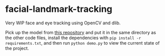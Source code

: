 # facial-landmark-tracking
Very WIP face and eye tracking using OpenCV and dlib.

Pick up the model from [this repository](https://github.com/karashiiro/facial-landmark-tracking-models) and put it in the same directory as the other code files,
install the dependencies with `pip install -r requirements.txt`, and then run `python demo.py` to view the current state of the project.
